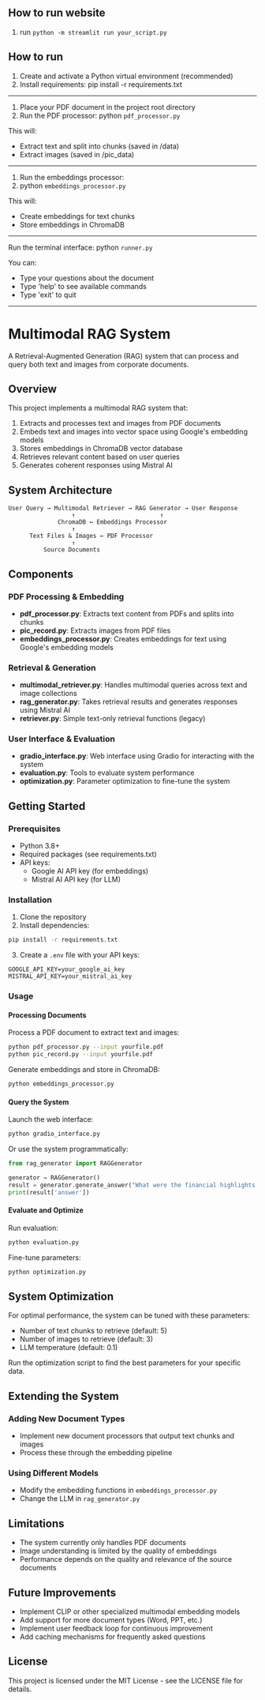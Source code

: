 ## How to run website
1. run `python -m streamlit run your_script.py`

## How to run
1. Create and activate a Python virtual environment (recommended)
2. Install requirements:
   pip install -r requirements.txt

---

1. Place your PDF document in the project root directory
2. Run the PDF processor:
   python `pdf_processor.py`

This will:
   - Extract text and split into chunks (saved in /data)
   - Extract images (saved in /pic_data)

---

1. Run the embeddings processor:
2. python `embeddings_processor.py`

This will:
- Create embeddings for text chunks
- Store embeddings in ChromaDB

---

Run the terminal interface:
python `runner.py`

You can:
- Type your questions about the document
- Type 'help' to see available commands
- Type 'exit' to quit

---

# Multimodal RAG System

A Retrieval-Augmented Generation (RAG) system that can process and query both text and images from corporate documents.

## Overview

This project implements a multimodal RAG system that:
1. Extracts and processes text and images from PDF documents
2. Embeds text and images into vector space using Google's embedding models
3. Stores embeddings in ChromaDB vector database
4. Retrieves relevant content based on user queries
5. Generates coherent responses using Mistral AI

## System Architecture

```
User Query → Multimodal Retriever → RAG Generator → User Response
                  ↑                        ↑
              ChromaDB ← Embeddings Processor
                  ↑
      Text Files & Images ← PDF Processor
                  ↑
          Source Documents
```

## Components

### PDF Processing & Embedding
- **pdf_processor.py**: Extracts text content from PDFs and splits into chunks
- **pic_record.py**: Extracts images from PDF files
- **embeddings_processor.py**: Creates embeddings for text using Google's embedding models

### Retrieval & Generation
- **multimodal_retriever.py**: Handles multimodal queries across text and image collections
- **rag_generator.py**: Takes retrieval results and generates responses using Mistral AI
- **retriever.py**: Simple text-only retrieval functions (legacy)

### User Interface & Evaluation
- **gradio_interface.py**: Web interface using Gradio for interacting with the system
- **evaluation.py**: Tools to evaluate system performance
- **optimization.py**: Parameter optimization to fine-tune the system

## Getting Started

### Prerequisites
- Python 3.8+
- Required packages (see requirements.txt)
- API keys:
  - Google AI API key (for embeddings)
  - Mistral AI API key (for LLM)

### Installation

1. Clone the repository
2. Install dependencies:
```bash
pip install -r requirements.txt
```
3. Create a `.env` file with your API keys:
```
GOOGLE_API_KEY=your_google_ai_key
MISTRAL_API_KEY=your_mistral_ai_key
```

### Usage

#### Processing Documents

Process a PDF document to extract text and images:

```bash
python pdf_processor.py --input yourfile.pdf
python pic_record.py --input yourfile.pdf
```

Generate embeddings and store in ChromaDB:

```bash
python embeddings_processor.py
```

#### Query the System

Launch the web interface:

```bash
python gradio_interface.py
```

Or use the system programmatically:

```python
from rag_generator import RAGGenerator

generator = RAGGenerator()
result = generator.generate_answer("What were the financial highlights from the last fiscal year?")
print(result['answer'])
```

#### Evaluate and Optimize

Run evaluation:

```bash
python evaluation.py
```

Fine-tune parameters:

```bash
python optimization.py
```

## System Optimization

For optimal performance, the system can be tuned with these parameters:
- Number of text chunks to retrieve (default: 5)
- Number of images to retrieve (default: 3)
- LLM temperature (default: 0.1)

Run the optimization script to find the best parameters for your specific data.

## Extending the System

### Adding New Document Types
- Implement new document processors that output text chunks and images
- Process these through the embedding pipeline

### Using Different Models
- Modify the embedding functions in `embeddings_processor.py`
- Change the LLM in `rag_generator.py`

## Limitations

- The system currently only handles PDF documents
- Image understanding is limited by the quality of embeddings
- Performance depends on the quality and relevance of the source documents

## Future Improvements

- Implement CLIP or other specialized multimodal embedding models
- Add support for more document types (Word, PPT, etc.)
- Implement user feedback loop for continuous improvement
- Add caching mechanisms for frequently asked questions

## License

This project is licensed under the MIT License - see the LICENSE file for details.
